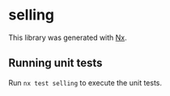 # selling

This library was generated with [Nx](https://nx.dev).

## Running unit tests

Run `nx test selling` to execute the unit tests.
